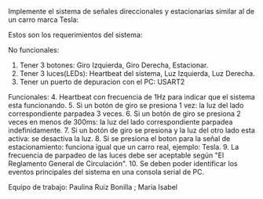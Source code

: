 Implemente el sistema de señales direccionales y estacionarias similar al de un carro marca Tesla:

Estos son los requerimientos del sistema:

No funcionales:
1. Tener 3 botones: Giro Izquierda, Giro Derecha, Estacionar.
2. Tener 3 luces(LEDs): Heartbeat del sistema, Luz Izquierda, Luz Derecha.
3. Tener un puerto de depuracion con el PC: USART2

Funcionales:
4. Heartbeat con frecuencia de 1Hz para indicar que el sistema esta funcionando.
5. Si un botón de giro se presiona 1 vez: la luz del lado correspondiente parpadea 3 veces.
6. Si un botón de giro se presiona 2 veces en menos de 300ms: la luz del lado correspondiente parpadea indefinidamente.
7. Si un botón de giro se presiona y la luz del otro lado esta activa: se desactiva la luz.
8. Si se presiona el boton para la señal de estacionamiento: funciona igual que un carro real, ejemplo: Tesla.
9. La frecuencia de parpadeo de las luces debe ser aceptable según "El Reglamento General de Circulación".
10. Se deben poder identificar los eventos principales del sistema en una consola serial de PC.

Equipo de trabajo:
  Paulina Ruiz Bonilla ;
  Maria Isabel
